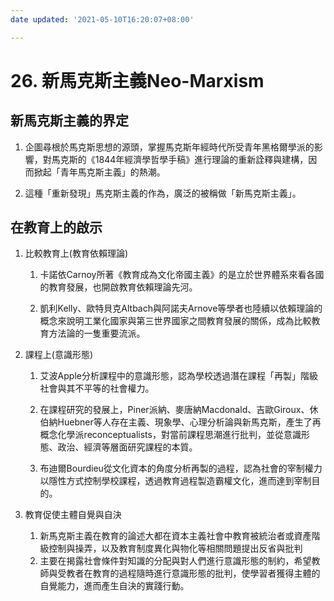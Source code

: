 ```yaml
---
date updated: '2021-05-10T16:20:07+08:00'

---
```


# 26. 新馬克斯主義Neo-Marxism

## 新馬克斯主義的界定

1.  企圖尋根於馬克斯思想的源頭，掌握馬克斯年經時代所受青年黑格爾學派的影響，對馬克斯的《1844年經濟學哲學手稿》進行理論的重新詮釋與建構，因而掀起「青年馬克斯主義」的熱潮。

2.  這種「重新發現」馬克斯主義的作為，廣泛的被稱做「新馬克斯主義」。

## 在教育上的啟示

1.  比較教育上(教育依賴理論)

    1.  卡諾依Carnoy所著《教育成為文化帝國主義》的是立於世界體系來看各國的教育發展，也開啟教育依賴理論先河。

    2.  凱利Kelly、歐特貝克Altbach與阿諾夫Arnove等學者也陸續以依賴理論的概念來說明工業化國家與第三世界國家之間教育發展的關係，成為比較教育方法論的一隻重要流派。

2.  課程上(意識形態)
    1.  艾波Apple分析課程中的意識形態，認為學校透過潛在課程「再製」階級社會與其不平等的社會權力。

    2.  在課程研究的發展上，Piner派納、麥唐納Macdonald、吉歐Giroux、休伯納Huebner等人存在主義、現象學、心理分析論與新馬克斯，產生了再概念化學派reconceptualists，對當前課程思潮進行批判，並從意識形態、政治、經濟等層面研究課程的本質。

    3.  布迪爾Bourdieu從文化資本的角度分析再製的過程，認為社會的宰制權力以隱性方式控制學校課程，透過教育過程製造霸權文化，進而達到宰制目的。

3.  教育促使主體自覺與自決
    1.  新馬克斯主義在教育的論述大都在資本主義社會中教育被統治者或資產階級控制與操弄，以及教育制度異化與物化等相關問題提出反省與批判
    2.  主要在揭露社會條件對知識的分配與對人們進行意識形態的制約，希望教師與受教者在教育的過程隨時進行意識形態的批判，使學習者獲得主體的自覺能力，進而產生自決的實踐行動。

